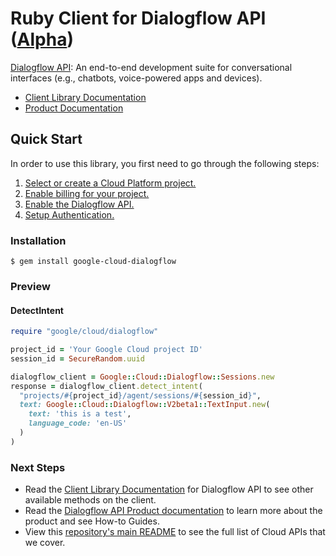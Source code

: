 # Ruby Client for Dialogflow API ([Alpha](https://github.com/GoogleCloudPlatform/google-cloud-ruby#versioning))

[Dialogflow API][Product Documentation]:
An end-to-end development suite for conversational interfaces (e.g.,
chatbots, voice-powered apps and devices).
- [Client Library Documentation][]
- [Product Documentation][]

## Quick Start
In order to use this library, you first need to go through the following
steps:

1. [Select or create a Cloud Platform project.](https://console.cloud.google.com/project)
2. [Enable billing for your project.](https://cloud.google.com/billing/docs/how-to/modify-project#enable_billing_for_a_project)
3. [Enable the Dialogflow API.](https://console.cloud.google.com/apis/api/dialogflow)
4. [Setup Authentication.](https://googlecloudplatform.github.io/google-cloud-ruby/#/docs/google-cloud/master/guides/authentication)

### Installation
```
$ gem install google-cloud-dialogflow
```

### Preview
#### DetectIntent
```rb
require "google/cloud/dialogflow"

project_id = 'Your Google Cloud project ID'
session_id = SecureRandom.uuid

dialogflow_client = Google::Cloud::Dialogflow::Sessions.new
response = dialogflow_client.detect_intent(
  "projects/#{project_id}/agent/sessions/#{session_id}",
  text: Google::Cloud::Dialogflow::V2beta1::TextInput.new(
    text: 'this is a test',
    language_code: 'en-US'
  )
)
```

### Next Steps
- Read the [Client Library Documentation][] for Dialogflow API
  to see other available methods on the client.
- Read the [Dialogflow API Product documentation][Product Documentation]
  to learn more about the product and see How-to Guides.
- View this [repository's main README](https://github.com/GoogleCloudPlatform/google-cloud-ruby/blob/master/README.md)
  to see the full list of Cloud APIs that we cover.

[Client Library Documentation]: https://googlecloudplatform.github.io/google-cloud-ruby/#/docs/google-cloud-dialogflow/latest/google/cloud/dialogflow/v2beta1
[Product Documentation]: https://cloud.google.com/dialogflow
	